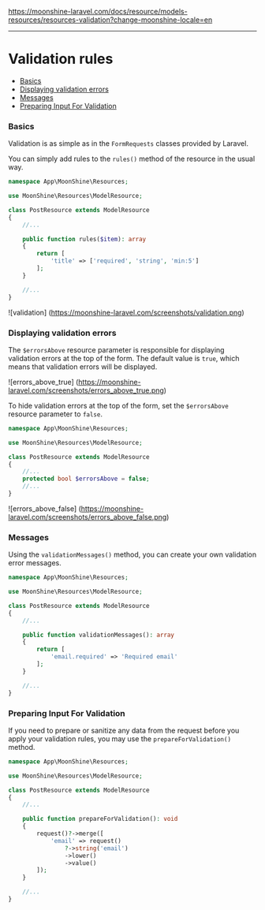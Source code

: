 https://moonshine-laravel.com/docs/resource/models-resources/resources-validation?change-moonshine-locale=en

------

# Validation rules

   - [Basics](#basics)
   - [Displaying validation errors](#errors)
   - [Messages](#messages)
   - [Preparing Input For Validation](#prepare)

<a name="basics"></a>
### Basics

Validation is as simple as in the `FormRequests` classes provided by Laravel.

You can simply add rules to the `rules()` method of the resource in the usual way.

```php
namespace App\MoonShine\Resources;

use MoonShine\Resources\ModelResource;

class PostResource extends ModelResource
{
    //...

    public function rules($item): array
    {
        return [
            'title' => ['required', 'string', 'min:5']
        ];
    }

    //...
}
```
![validation] (https://moonshine-laravel.com/screenshots/validation.png)

<a name="errors"></a>
### Displaying validation errors

The `$errorsAbove` resource parameter is responsible for displaying validation errors at the top of the form. The default value is `true`, which means that validation errors will be displayed.

![errors_above_true] (https://moonshine-laravel.com/screenshots/errors_above_true.png)

To hide validation errors at the top of the form, set the `$errorsAbove` resource parameter to `false`.

```php
namespace App\MoonShine\Resources;

use MoonShine\Resources\ModelResource;

class PostResource extends ModelResource
{
    //...
    protected bool $errorsAbove = false;
    //...
}
```

![errors_above_false] (https://moonshine-laravel.com/screenshots/errors_above_false.png)

<a name="messages"></a>
### Messages

Using the `validationMessages()` method, you can create your own validation error messages.

```php
namespace App\MoonShine\Resources;

use MoonShine\Resources\ModelResource;

class PostResource extends ModelResource
{
    //...

    public function validationMessages(): array
    {
        return [
            'email.required' => 'Required email'
        ];
    }

    //...
}
```

<a name="prepare"></a>
### Preparing Input For Validation

If you need to prepare or sanitize any data from the request before you apply your validation rules, you may use the `prepareForValidation()` method.

```php
namespace App\MoonShine\Resources;

use MoonShine\Resources\ModelResource;

class PostResource extends ModelResource
{
    //...

    public function prepareForValidation(): void
    {
        request()?->merge([
            'email' => request()
                ?->string('email')
                ->lower()
                ->value()
        ]);
    }

    //...
}
```
